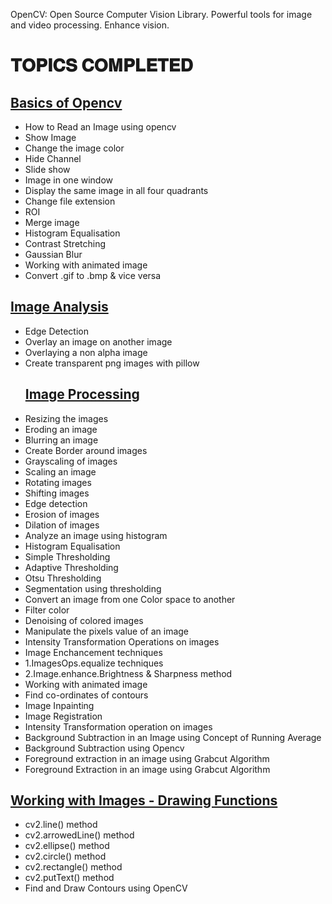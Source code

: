 OpenCV: Open Source Computer Vision Library. Powerful tools for image and video processing. Enhance vision.
# 𝐓𝐎𝐏𝐈𝐂𝐒 𝐂𝐎𝐌𝐏𝐋𝐄𝐓𝐄𝐃
## [Basics of Opencv](https://github.com/Tanwar-12/OpenCV/tree/main/Basics%20of%20Image%20using%20OpenCV)
* How to Read an Image using opencv
* Show Image
* Change the image color
* Hide Channel
* Slide show
* Image in one window
* Display the same image in all four quadrants
* Change file extension
* ROI
* Merge image
* Histogram Equalisation
* Contrast Stretching
* Gaussian Blur
* Working with animated image
* Convert .gif to .bmp & vice versa 
## [Image Analysis ](https://github.com/Tanwar-12/OpenCV/tree/main/Image%20Analysis%20%26%20Processing)

* Edge Detection
* Overlay an image on another image
* Overlaying a non alpha image
* Create transparent png images with pillow
  ## [Image Processing](https://github.com/Tanwar-12/OpenCV/tree/main/Opencv/Image%20Processing)
* Resizing the images
* Eroding an image
* Blurring an image
* Create Border around images
* Grayscaling of images
* Scaling an image
* Rotating images
* Shifting images
* Edge detection
* Erosion of images
* Dilation of images
* Analyze an image using histogram
* Histogram Equalisation
* Simple Thresholding
* Adaptive Thresholding
* Otsu Thresholding
* Segmentation using thresholding
* Convert an image from one Color space to another
* Filter color
* Denoising of colored images
* Manipulate the pixels value of an image
* Intensity Transformation Operations on images
* Image Enchancement techniques
* 1.ImagesOps.equalize techniques
* 2.Image.enhance.Brightness & Sharpness method
* Working with animated image
* Find co-ordinates of contours
* Image Inpainting
* Image Registration
* Intensity Transformation operation on images
* Background Subtraction in an Image using Concept of Running Average
*  Background Subtraction using Opencv
* Foreground extraction in an image using Grabcut Algorithm
* Foreground Extraction in an image using Grabcut Algorithm 
## [Working with Images - Drawing Functions](https://github.com/Tanwar-12/OpenCV/tree/main/Working%20with%20Images%20-%20Drawing%20Functions)
* cv2.line() method
* cv2.arrowedLine() method
* cv2.ellipse() method
* cv2.circle() method
* cv2.rectangle() method
* cv2.putText() method
* Find and Draw Contours using OpenCV 
